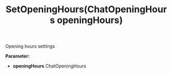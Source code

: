 ﻿---
uid: crmscript_ref_NSChatTopicEntity_SetOpeningHours
title: SetOpeningHours(ChatOpeningHours openingHours)
intellisense: NSChatTopicEntity.SetOpeningHours
keywords: NSChatTopicEntity, GetOpeningHours
so.topic: reference
---

Opening hours settings

**Parameter:** 
 - **openingHours** ChatOpeningHours

